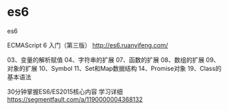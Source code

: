 # es6
es6


ECMAScript 6 入门（第三版）
http://es6.ruanyifeng.com/

03、变量的解析赋值
04、字符串的扩展
07、函数的扩展
08、数组的扩展
09、对象的扩展
10、Symbol
11、Set和Map数据结构
14、Promise对象
19、Class的基本语法


30分钟掌握ES6/ES2015核心内容
学习详细 https://segmentfault.com/a/1190000004368132